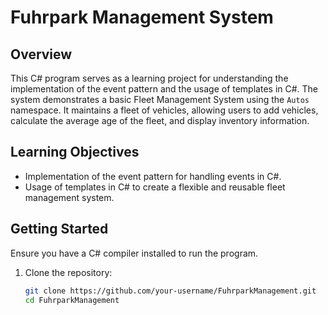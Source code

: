 # Fuhrpark Management System

## Overview
This C# program serves as a learning project for understanding the implementation of the event pattern and the usage of templates in C#. The system demonstrates a basic Fleet Management System using the `Autos` namespace. It maintains a fleet of vehicles, allowing users to add vehicles, calculate the average age of the fleet, and display inventory information.

## Learning Objectives
- Implementation of the event pattern for handling events in C#.
- Usage of templates in C# to create a flexible and reusable fleet management system.

## Getting Started
Ensure you have a C# compiler installed to run the program.

1. Clone the repository:
   ```bash
   git clone https://github.com/your-username/FuhrparkManagement.git
   cd FuhrparkManagement
